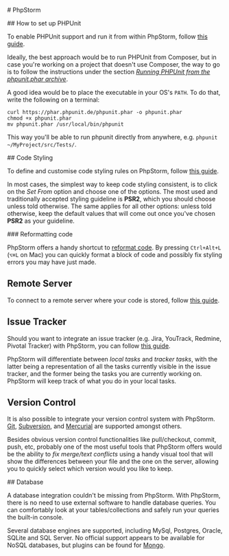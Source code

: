 # PhpStorm

## How to set up PHPUnit

To enable PHPUnit support and run it from within PhpStorm, follow [this guide](https://www.jetbrains.com/phpstorm/help/enabling-phpunit-support.html).

Ideally, the best approach would be to run PHPUnit from Composer, but in case you're working on a project that doesn't use Composer, the way to go is to follow the instructions under the section *[Running PHPUnit from the phpunit.phar archive](https://www.jetbrains.com/phpstorm/help/enabling-phpunit-support.html#usePhpUnitFromPhar)*.

A good idea would be to place the executable in your OS's `PATH`. To do that, write the following on a terminal:

    curl https://phar.phpunit.de/phpunit.phar -o phpunit.phar
    chmod +x phpunit.phar
    mv phpunit.phar /usr/local/bin/phpunit

This way you'll be able to run phpunit directly from anywhere, e.g. `phpunit ~/MyProject/src/Tests/`.

## Code Styling

To define and customise code styling rules on PhpStorm, follow [this guide](https://www.jetbrains.com/phpstorm/help/code-style-php.html).

In most cases, the simplest way to keep code styling consistent, is to click on the *Set From* option and choose one of the options. The most used and traditionally accepted styling guideline is **PSR2**, which you should choose unless told otherwise. The same applies for all other options: unless told otherwise, keep the default values that will come out once you've chosen **PSR2** as your guideline.

### Reformatting code

PhpStorm offers a handy shortcut to [reformat code](https://www.jetbrains.com/phpstorm/help/reformatting-source-code.html). By pressing `Ctrl+Alt+L` (`⌥⌘L` on Mac) you can quickly format a block of code and possibly fix styling errors you may have just made.

## Remote Server

To connect to a remote server where your code is stored, follow [this guide](https://www.jetbrains.com/phpstorm/help/create-new-project-add-remote-server.html).

## Issue Tracker

Should you want to integrate an issue tracker (e.g. Jira, YouTrack, Redmine, Pivotal Tracker) with PhpStorm, you can follow [this guide](https://www.jetbrains.com/phpstorm/help/enabling-integration-with-an-issue-tracking-system.html).

PhpStorm will differentiate between *local tasks* and *tracker tasks*, with the latter being a representation of all the tasks currently visible in the issue tracker, and the former being the tasks you are currently working on. PhpStorm will keep track of what you do in your local tasks.

## Version Control

It is also possible to integrate your version control system with PhpStorm. [Git](https://www.jetbrains.com/phpstorm/help/using-git-integration.html), [Subversion](https://www.jetbrains.com/phpstorm/help/using-subversion-integration.html), and [Mercurial](https://www.jetbrains.com/phpstorm/help/using-mercurial-integration.html) are supported amongst others.

Besides obvious version control functionalities like pull/checkout, commit, push, etc, probably one of the most useful tools that PhpStorm offers would be the ability to *fix merge/text conflicts* using a handy visual tool that will show the differences between your file and the one on the server, allowing you to quickly select which version would you like to keep.

## Database

A database integration couldn't be missing from PhpStorm. With PhpStorm, there is no need to use external software to handle database queries. You can comfortably look at your tables/collections and safely run your queries the built-in console.

Several database engines are supported, including MySql, Postgres, Oracle, SQLite and SQL Server. No official support appears to be available for NoSQL databases, but plugins can be found for [Mongo](https://plugins.jetbrains.com/plugin/7141). 
